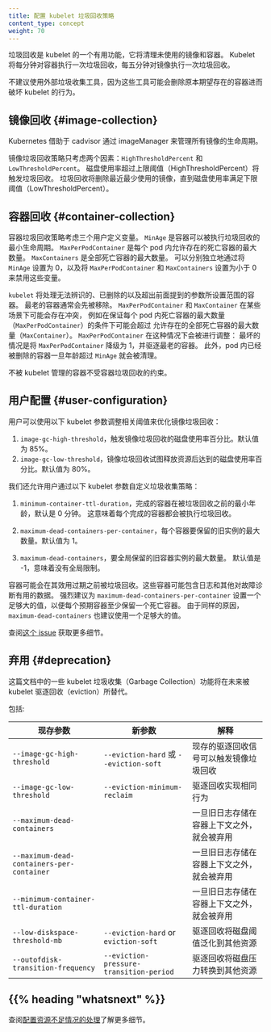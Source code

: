 ```yaml
---
title: 配置 kubelet 垃圾回收策略
content_type: concept
weight: 70
---
```


<!--
title: Configuring kubelet Garbage Collection
content_type: concept
weight: 70
-->

<!-- overview -->

<!--
Garbage collection is a helpful function of kubelet that will clean up unused images and unused containers. 
Kubelet will perform garbage collection for containers every minute and garbage collection for images every five minutes.

External garbage collection tools are not recommended as these tools can potentially break the behavior of kubelet by removing containers expected to exist.
-->

垃圾回收是 kubelet 的一个有用功能，它将清理未使用的镜像和容器。
Kubelet 将每分钟对容器执行一次垃圾回收，每五分钟对镜像执行一次垃圾回收。

不建议使用外部垃圾收集工具，因为这些工具可能会删除原本期望存在的容器进而破坏 kubelet 的行为。

<!-- body -->

<!--
## Image Collection

Kubernetes manages lifecycle of all images through imageManager, with the cooperation
of cadvisor.

The policy for garbage collecting images takes two factors into consideration:
`HighThresholdPercent` and `LowThresholdPercent`.  Disk usage above the high threshold
will trigger garbage collection. The garbage collection will delete least recently used
images until the low threshold has been met.
-->
## 镜像回收   {#image-collection}

Kubernetes 借助于 cadvisor 通过 imageManager 来管理所有镜像的生命周期。

镜像垃圾回收策略只考虑两个因素：`HighThresholdPercent` 和 `LowThresholdPercent`。
磁盘使用率超过上限阈值（HighThresholdPercent）将触发垃圾回收。
垃圾回收将删除最近最少使用的镜像，直到磁盘使用率满足下限阈值（LowThresholdPercent）。

<!--
## Container Collection

The policy for garbage collecting containers considers three user-defined variables. `MinAge` is the minimum age at which a container can be garbage collected. `MaxPerPodContainer` is the maximum number of dead containers every single
pod (UID, container name) pair is allowed to have. `MaxContainers` is the maximum number of total dead containers. These variables can be individually disabled by setting `MinAge` to zero and setting `MaxPerPodContainer` and `MaxContainers` respectively to less than zero.
-->
## 容器回收   {#container-collection}

容器垃圾回收策略考虑三个用户定义变量。
`MinAge` 是容器可以被执行垃圾回收的最小生命周期。
`MaxPerPodContainer` 是每个 pod 内允许存在的死亡容器的最大数量。
`MaxContainers` 是全部死亡容器的最大数量。
可以分别独立地通过将 `MinAge` 设置为 0，以及将 `MaxPerPodContainer` 和 `MaxContainers`
设置为小于 0 来禁用这些变量。

<!--
Kubelet will act on containers that are unidentified, deleted, or outside of the boundaries set by the previously mentioned flags. The oldest containers will generally be removed first. `MaxPerPodContainer` and `MaxContainer` may potentially conflict with each other in situations where retaining the maximum number of containers per pod (`MaxPerPodContainer`) would go outside the allowable range of global dead containers (`MaxContainers`). `MaxPerPodContainer` would be adjusted in this situation: A worst case scenario would be to downgrade `MaxPerPodContainer` to 1 and evict the oldest containers. Additionally, containers owned by pods that have been deleted are removed once they are older than `MinAge`.
-->
`kubelet` 将处理无法辨识的、已删除的以及超出前面提到的参数所设置范围的容器。
最老的容器通常会先被移除。
`MaxPerPodContainer` 和 `MaxContainer` 在某些场景下可能会存在冲突，
例如在保证每个 pod 内死亡容器的最大数量（`MaxPerPodContainer`）的条件下可能会超过
允许存在的全部死亡容器的最大数量（`MaxContainer`）。
`MaxPerPodContainer` 在这种情况下会被进行调整：
最坏的情况是将 `MaxPerPodContainer` 降级为 1，并驱逐最老的容器。
此外，pod 内已经被删除的容器一旦年龄超过 `MinAge` 就会被清理。

<!--
Containers that are not managed by kubelet are not subject to container garbage collection.
-->
不被 kubelet 管理的容器不受容器垃圾回收的约束。

<!--
## User Configuration

Users can adjust the following thresholds to tune image garbage collection with the following kubelet flags :
-->
## 用户配置   {#user-configuration}

用户可以使用以下 kubelet 参数调整相关阈值来优化镜像垃圾回收：

<!--
1. `image-gc-high-threshold`, the percent of disk usage which triggers image garbage collection.
Default is 85%.

2. `image-gc-low-threshold`, the percent of disk usage to which image garbage collection attempts
to free. Default is 80%.
-->

1. `image-gc-high-threshold`，触发镜像垃圾回收的磁盘使用率百分比。默认值为 85%。
2. `image-gc-low-threshold`，镜像垃圾回收试图释放资源后达到的磁盘使用率百分比。默认值为 80%。

<!--
We also allow users to customize garbage collection policy through the following kubelet flags:
-->
我们还允许用户通过以下 kubelet 参数自定义垃圾收集策略：

<!--
1. `minimum-container-ttl-duration`, minimum age for a finished container before it is
garbage collected. Default is 0 minute, which means every finished container will be garbage collected.

2. `maximum-dead-containers-per-container`, maximum number of old instances to be retained
per container. Default is 1.

3. `maximum-dead-containers`, maximum number of old instances of containers to retain globally.
Default is -1, which means there is no global limit.
-->

1. `minimum-container-ttl-duration`，完成的容器在被垃圾回收之前的最小年龄，默认是 0 分钟。
   这意味着每个完成的容器都会被执行垃圾回收。

2. `maximum-dead-containers-per-container`，每个容器要保留的旧实例的最大数量。默认值为 1。

3. `maximum-dead-containers`，要全局保留的旧容器实例的最大数量。
   默认值是 -1，意味着没有全局限制。

<!--
Containers can potentially be garbage collected before their usefulness has expired. These containers
can contain logs and other data that can be useful for troubleshooting. A sufficiently large value for
`maximum-dead-containers-per-container` is highly recommended to allow at least 1 dead container to be
retained per expected container. A larger value for `maximum-dead-containers` is also recommended for a
similar reason.

See [this issue](https://github.com/kubernetes/kubernetes/issues/13287) for more details.
-->
容器可能会在其效用过期之前被垃圾回收。这些容器可能包含日志和其他对故障诊断有用的数据。
强烈建议为 `maximum-dead-containers-per-container` 设置一个足够大的值，以便每个预期容器至少保留一个死亡容器。
由于同样的原因，`maximum-dead-containers` 也建议使用一个足够大的值。

查阅[这个 issue](https://github.com/kubernetes/kubernetes/issues/13287) 获取更多细节。

<!--
## Deprecation

Some kubelet Garbage Collection features in this doc will be replaced by kubelet eviction in the future.

Including:
-->
## 弃用  {#deprecation}

这篇文档中的一些 kubelet 垃圾收集（Garbage Collection）功能将在未来被 kubelet 驱逐回收（eviction）所替代。

包括:

<!--
| Existing Flag | New Flag | Rationale |
| ------------- | -------- | --------- |
| `--image-gc-high-threshold` | `--eviction-hard` or `--eviction-soft` | existing eviction signals can trigger image garbage collection |
| `--image-gc-low-threshold` | `--eviction-minimum-reclaim` | eviction reclaims achieve the same behavior |
| `--maximum-dead-containers` | | deprecated once old logs are stored outside of container's context |
| `--maximum-dead-containers-per-container` | | deprecated once old logs are stored outside of container's context |
| `--minimum-container-ttl-duration` | | deprecated once old logs are stored outside of container's context |
| `--low-diskspace-threshold-mb` | `--eviction-hard` or `eviction-soft` | eviction generalizes disk thresholds to other resources |
| `--outofdisk-transition-frequency` | `--eviction-pressure-transition-period` | eviction generalizes disk pressure transition to other resources |
-->
| 现存参数 | 新参数 | 解释 |
| ------------- | -------- | --------- |
| `--image-gc-high-threshold` | `--eviction-hard` 或 `--eviction-soft` | 现存的驱逐回收信号可以触发镜像垃圾回收 |
| `--image-gc-low-threshold` | `--eviction-minimum-reclaim` | 驱逐回收实现相同行为 |
| `--maximum-dead-containers` | | 一旦旧日志存储在容器上下文之外，就会被弃用 |
| `--maximum-dead-containers-per-container` | | 一旦旧日志存储在容器上下文之外，就会被弃用 |
| `--minimum-container-ttl-duration` | | 一旦旧日志存储在容器上下文之外，就会被弃用 |
| `--low-diskspace-threshold-mb` | `--eviction-hard` or `eviction-soft` | 驱逐回收将磁盘阈值泛化到其他资源 |
| `--outofdisk-transition-frequency` | `--eviction-pressure-transition-period` | 驱逐回收将磁盘压力转换到其他资源 | 

## {{% heading "whatsnext" %}}

<!--
See [Configuring Out Of Resource Handling](/docs/tasks/administer-cluster/out-of-resource/) for more details.
-->

查阅[配置资源不足情况的处理](/zh/docs/tasks/administer-cluster/out-of-resource/)了解更多细节。

